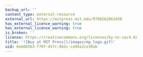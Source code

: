 ```yaml
---
backup_url: ''
content_type: external-resource
external_url: https://mitpress.mit.edu/9780262061650
has_external_licence_warning: true
has_external_license_warning: true
is_broken: ''
license: https://creativecommons.org/licenses/by-nc-sa/4.0/
title: '![Buy at MIT Press](/images/mp_logo.gif)'
uid: 6eb083b3-f79f-457c-8b2c-ca94a2ce38ab
---
```


